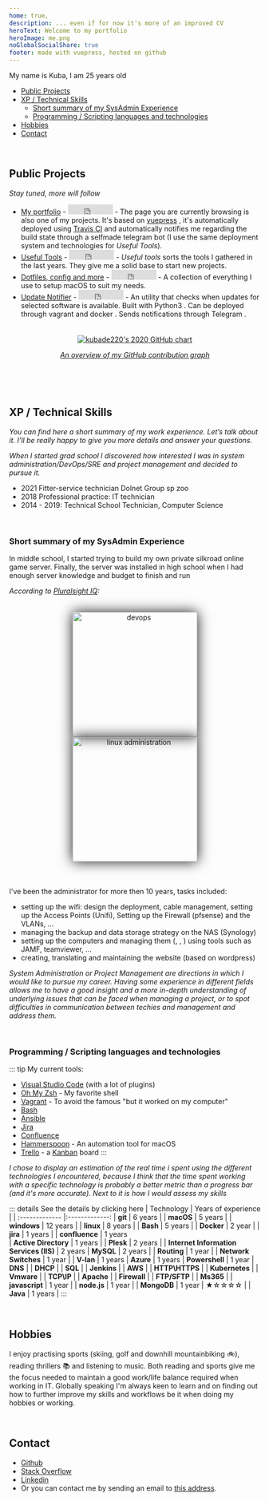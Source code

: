 ```yaml
---
home: true,
description: ... even if for now it's more of an improved CV
heroText: Welcome to my portfolio
heroImage: me.png
noGlobalSocialShare: true
footer: made with vuepress, hosted on github
---
```


My name is Kuba, I am 25 years old

* [<font-awesome-icon :icon="['fas', 'lightbulb']"/> Public Projects](#projects)
* [<font-awesome-icon icon="code"/> XP / Technical Skills](#skills)
    * [<font-awesome-icon icon="server"/> Short summary of my SysAdmin Experience](#sysadminxp)
    * [<font-awesome-icon icon="code-branch"/> Programming / Scripting languages and technologies](#toolbox)
* [<font-awesome-icon icon="user-astronaut"/> Hobbies](#hobbies)
* [<font-awesome-icon icon="users"/> Contact](#contact)


<a name="projects"></a>
<br />

## <font-awesome-icon :icon="['fas', 'lightbulb']"/> Public Projects
*Stay tuned, more will follow*
* [My portfolio](https://kubade220.github.io) - <iframe src="https://ghbtns.com/github-btn.html?user=kubade220&repo=kubade220.github.io&type=star&count=true&size=small" frameborder="0" scrolling="0" width="90" height="20" title="Star My portfolio on GitHub"></iframe> - The page you are currently browsing is also one of my projects. It's based on [vuepress](https://vuepress.vuejs.org/) <font-awesome-icon :icon="['fab', 'vuejs']" />, it's automatically deployed using [Travis CI](https://travis-ci.com/) and automatically notifies me regarding the build state through a selfmade telegram <font-awesome-icon :icon="['fab', 'telegram']" /> bot (I use the same deployment system and technologies for *Useful Tools*).
* [Useful Tools](https://kubade220.github.io/useful-tools/) - <iframe src="https://ghbtns.com/github-btn.html?user=kubade220&repo=useful-tools&type=star&count=true&size=small" frameborder="0" scrolling="0" width="90" height="20" title="Star Useful Tools on GitHub"></iframe> - *Useful tools*  sorts the tools I gathered in the last years. They give me a solid base to start new projects.
* [Dotfiles, config and more](https://github.com/kubade220/macOS-dotfiles-config-and-more) - <iframe src="https://ghbtns.com/github-btn.html?user=kubade220&repo=macOS-dotfiles-config-and-more&type=star&count=true&size=small" frameborder="0" scrolling="0" width="90" height="20" title="Star Dotfiles, config and more on GitHub"></iframe> - A collection of everything I use to setup macOS <font-awesome-icon :icon="['fab', 'apple']" /> to suit my needs.
* [Update Notifier](https://github.com/kubade220/update-notifier) - <iframe src="https://ghbtns.com/github-btn.html?user=kubade220&repo=update-notifier&type=star&count=true&size=small" frameborder="0" scrolling="0" width="90" height="20" title="Star update-notifier on GitHub"></iframe> - An utility that checks when updates for selected software is available. Built with Python3 <font-awesome-icon :icon="['fab', 'python']" />. Can be deployed through vagrant and docker <font-awesome-icon :icon="['fab', 'docker']" />. Sends notifications through Telegram <font-awesome-icon :icon="['fab', 'telegram']" /> .

<a href="https://github.com/kubade220">
    <div style="padding: 20px; text-align: center;">
        <img src="https://ghchart.rshah.org/kubade220" alt="kubade220's 2020 GitHub chart" />
        <p><i>An overview of my GitHub contribution graph</i></p>
    </div>
</a>

<a name="skills"></a>
<br />

## <font-awesome-icon icon="code"/> XP / Technical Skills
*You can find here a short summary of my work experience. Let’s talk about it. I’ll be really happy to give you more details and answer your questions.*

*When I started grad school I discovered how interested I was in system administration/DevOps/SRE and project management and decided to pursue it.*

- 2021 Fitter-service technician Dolnet Group sp zoo 
- 2018 Professional practice: IT technician
- 2014 - 2019: Technical School Technician, Computer Science

<a name="sysadminxp"></a>
<br />

### <font-awesome-icon icon="server"/> Short summary of my SysAdmin Experience

In middle school, I started trying to build my own private silkroad online game server. Finally, the server was installed in high school when I had enough server knowledge and budget to finish and run 
<br />

*According to [Pluralsight IQ](https://stackoverflow.com/users/8920982/kubade220):*

<div style="padding: 20px; text-align: center;">
    <a href="https://stackoverflow.com/story/aloys"><img style="-webkit-box-shadow: 0px 0px 25px 0px; -moz-box-shadow: 0px 0px 25px 0px; box-shadow: 0px 0px 25px 0px;" src="https://i.stack.imgur.com/wVREY.png" alt="devops" width="250"/></a>
    <a href="https://stackoverflow.com/story/aloys"><img style="-webkit-box-shadow: 0px 0px 25px 0px; -moz-box-shadow: 0px 0px 25px 0px; box-shadow: 0px 0px 25px 0px;" src="https://i.stack.imgur.com/nCM00.png" href="https://stackoverflow.com/story/aloys" alt="linux administration" width="250"/></a>
</div>

<br />

I've been the administrator for more then 10 years, tasks included:
- setting up the wifi: design the deployment, cable management, setting up the Access Points (Unifi), Setting up the Firewall (pfsense) and the VLANs, ... 
- managing the backup and data storage strategy on the NAS (Synology)
- setting up the computers and managing them (<font-awesome-icon :icon="['fab', 'apple']" />, <font-awesome-icon :icon="['fab', 'windows']" />, <font-awesome-icon :icon="['fab', 'linux']" />) using tools such as JAMF, teamviewer, ...
- creating, translating and maintaining the website (based on wordpress)

*System Administration or Project Management are directions in which I would like to pursue my career. Having some experience in different fields allows me to have a good insight and a more in-depth understanding of underlying issues that can be faced when managing a project, or to spot difficulties in communication between techies and management and address them.*

<a name="toolbox"></a>
<br />

### <font-awesome-icon icon="code-branch"/> Programming / Scripting languages and technologies
::: tip  <font-awesome-icon :icon="['fas', 'tools']"/> My current tools:
- [Visual Studio Code](https://code.visualstudio.com/) (with a lot of plugins)
- [Oh My Zsh](https://ohmyz.sh/) - My favorite shell
- [Vagrant](https://www.vagrantup.com/) - To avoid the famous "but it worked on my computer"
- [<font-awesome-icon icon="terminal"/> Bash](https://en.wikipedia.org/wiki/Bash_(Unix_shell)) 
- [Ansible](https://www.ansible.com/overview/how-ansible-works)
- [<font-awesome-icon :icon="['fab', 'jira']" /> Jira](https://www.atlassian.com/software/jira)
- [<font-awesome-icon :icon="['fab', 'confluence']" /> Confluence](https://www.atlassian.com/software/confluence)
- [Hammerspoon](https://www.hammerspoon.org/) - An automation tool for macOS  <font-awesome-icon :icon="['fab', 'apple']" />
- [<font-awesome-icon :icon="['fab', 'trello']" /> Trello](https://trello.com/) - a [Kanban](https://en.wikipedia.org/wiki/Kanban_(development)) board
:::

*I chose to display an estimation of the real time i spent using the different technologies I encountered, because I think that the time spent working with a specific technology is probably a better metric than a progress bar (and it's more accurate). Next to it is how I would assess my skills*

::: details See the details by clicking here
| Technology        | Years of experience   |
| :------------- |:-------------: 
| __git__     |  6 years |
| __<font-awesome-icon :icon="['fab', 'apple']" /> macOS__      | 5 years      |
| __<font-awesome-icon :icon="['fab', 'windows']" /> windows__      | 12 years      |
| __<font-awesome-icon :icon="['fab', 'linux']" /> linux__      | 8 years      |
| __Bash__      | 5 years      |
| __<font-awesome-icon :icon="['fab', 'docker']" /> Docker__ | 2 year |
| __<font-awesome-icon :icon="['fab', 'jira']" /> jira__ | 1 years      |
| __<font-awesome-icon :icon="['fab', 'confluence']" /> confluence__ | 1 years      
| __Active Directory__ | 1 years      | 
| __Plesk__ | 2 years | 
| __Internet Information Services (IIS)__ | 2 years 
| __MySQL__ | 2 years | 
| __Routing__ | 1 year | 
| __Network Switches__ | 1 year  | 
| __V-lan__ | 1 years 
| __Azure__ | 1 years
| __Powershell__ | 1 year
| __DNS__ | 
| __DHCP__ |
| __SQL__ |
| __Jenkins__ |
| __AWS__ |
| __HTTP\HTTPS__ |
| __Kubernetes__ |
| __Vmware__ |
| __TCP\IP__ |
| __Apache__ |
| __Firewall__ |
| __FTP/SFTP__ |
| __Ms365__ |
| __<font-awesome-icon :icon="['fab', 'js']" /> javascript__ | 1 year  | 
| __<font-awesome-icon :icon="['fab', 'node']" /> node.js__ | 1 year  | 
| __MongoDB__ | 1 year  | ★☆☆☆☆ |
| __<font-awesome-icon :icon="['fab', 'java']" /> Java__ | 1 years |
:::

<a name="hobbies"></a>
<br />

## <font-awesome-icon icon="user-astronaut"/> Hobbies
I enjoy practising sports (skiing, golf and downhill mountainbiking :bike:), reading thrillers :books: and listening to music.
Both reading and sports give me the focus needed to maintain a good work/life balance required when working in IT.
Globally speaking I'm always keen to learn and on finding out how to further improve my skills and workflows be it when doing my hobbies or working.

<a name="contact"></a>
<br />

## <font-awesome-icon icon="users"/> Contact
- [<font-awesome-icon :icon="['fab', 'github']" /> Github](https://github.com/kubade220)
- [<font-awesome-icon :icon="['fab', 'stack-overflow']" /> Stack Overflow](https://stackoverflow.com/users/8920982/kubade220)
- [<font-awesome-icon :icon="['fab', 'linkedin']" /> Linkedin](https://www.linkedin.com/in/jakub-nabywaniec/)
- Or you can contact me by sending an email to [this address](mailto:nabywaniecjakub@gmail.com).
